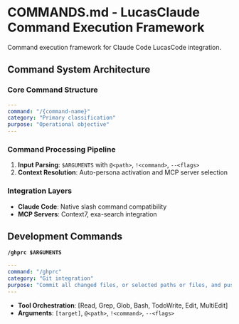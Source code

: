 # COMMANDS.md - LucasClaude Command Execution Framework

Command execution framework for Claude Code LucasCode integration.

## Command System Architecture

### Core Command Structure
```yaml
---
command: "/{command-name}"
category: "Primary classification"
purpose: "Operational objective"
---
```

### Command Processing Pipeline
1. **Input Parsing**: `$ARGUMENTS` with `@<path>`, `!<command>`, `--<flags>`
2. **Context Resolution**: Auto-persona activation and MCP server selection

### Integration Layers
- **Claude Code**: Native slash command compatibility
- **MCP Servers**: Context7, exa-search integration

## Development Commands

**`/ghprc $ARGUMENTS`**
```yaml
---
command: "/ghprc"
category: "Git integration"
purpose: "Commit all changed files, or selected paths or files, and push them to the remote repository."
---
```
- **Tool Orchestration**: [Read, Grep, Glob, Bash, TodoWrite, Edit, MultiEdit]
- **Arguments**: `[target]`, `@<path>`, `!<command>`, `--<flags>`
